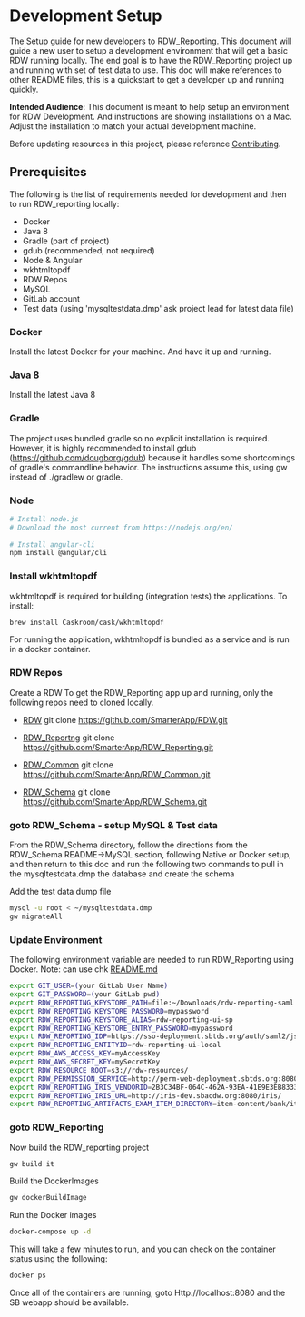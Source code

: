 # Development Setup
The Setup guide for new developers to RDW_Reporting. This document will guide a new user to setup a development environment that will get a basic RDW running locally.
The end goal is to have the RDW_Reporting project up and running with set of test data to use. 
This doc will make references to other README files, this is a quickstart to get a developer up and running quickly.

**Intended Audience**: This document is meant to help setup an environment for RDW Development. And instructions are showing installations on a Mac. Adjust the installation to match your actual development machine.

Before updating resources in this project, please reference [Contributing](CONTRIBUTING.md).

## Prerequisites 
The following is the list of requirements needed for development and then to run RDW_reporting locally:

* Docker
* Java 8 
* Gradle (part of project)
* gdub (recommended, not required)
* Node & Angular
* wkhtmltopdf
* RDW Repos
* MySQL 
* GitLab account
* Test data (using 'mysqltestdata.dmp' ask project lead for latest data file)

### Docker
Install the latest Docker for your machine. And have it up and running.

### Java 8
Install the latest Java 8

### Gradle 
The project uses bundled gradle so no explicit installation is required. 
However, it is highly recommended to install gdub (https://github.com/dougborg/gdub) because it handles some shortcomings of gradle's commandline behavior. The instructions assume this, using gw instead of ./gradlew or gradle.

### Node
```bash
# Install node.js
# Download the most current from https://nodejs.org/en/
 
# Install angular-cli
npm install @angular/cli
```

### Install wkhtmltopdf
wkhtmltopdf is required for building (integration tests) the applications. To install:
```bash
brew install Caskroom/cask/wkhtmltopdf
```
For running the application, wkhtmltopdf is bundled as a service and is run in a docker container.


### RDW Repos
Create a RDW 
To get the RDW_Reporting app up and running, only the following repos need to cloned locally. 

* [RDW](https://github.com/SmarterApp/RDW)
 git clone https://github.com/SmarterApp/RDW.git

* [RDW_Reportng](https://github.com/SmarterApp/RDW_Reporting)
 git clone https://github.com/SmarterApp/RDW_Reporting.git
 
* [RDW_Common](https://github.com/SmarterApp/RDW_Common)
 git clone https://github.com/SmarterApp/RDW_Common.git
 
* [RDW_Schema](https://github.com/SmarterApp/RDW_Schema)
 git clone https://github.com/SmarterApp/RDW_Schema.git
 
### goto RDW_Schema - setup MySQL & Test data
From the RDW_Schema directory, follow the directions from the RDW_Schema README->MySQL section, following Native or Docker setup, and 
then return to this doc and run the following two commands to pull in the mysqltestdata.dmp the database and create the schema

Add the test data dump file
```bash
mysql -u root < ~/mysqltestdata.dmp
gw migrateAll
```

### Update Environment
The following environment variable are needed to run RDW_Reporting using Docker.
Note: can use chk [README.md](README.md)
```bash
export GIT_USER=(your GitLab User Name) 
export GIT_PASSWORD=(your GitLab pwd)
export RDW_REPORTING_KEYSTORE_PATH=file:~/Downloads/rdw-reporting-saml.jks
export RDW_REPORTING_KEYSTORE_PASSWORD=mypassword
export RDW_REPORTING_KEYSTORE_ALIAS=rdw-reporting-ui-sp
export RDW_REPORTING_KEYSTORE_ENTRY_PASSWORD=mypassword
export RDW_REPORTING_IDP=https://sso-deployment.sbtds.org/auth/saml2/jsp/exportmetadata.jsp?realm=/sbac
export RDW_REPORTING_ENTITYID=rdw-reporting-ui-local
export RDW_AWS_ACCESS_KEY=myAccessKey
export RDW_AWS_SECRET_KEY=mySecretKey
export RDW_RESOURCE_ROOT=s3://rdw-resources/
export RDW_PERMISSION_SERVICE=http://perm-web-deployment.sbtds.org:8080/rest
export RDW_REPORTING_IRIS_VENDORID=2B3C34BF-064C-462A-93EA-41E9E3EB8333
export RDW_REPORTING_IRIS_URL=http://iris-dev.sbacdw.org:8080/iris/
export RDW_REPORTING_ARTIFACTS_EXAM_ITEM_DIRECTORY=item-content/bank/items/Item-{0}/
``` 

### goto RDW_Reporting
Now build the RDW_reporting project
```bash
gw build it
```

Build the DockerImages
```bash
gw dockerBuildImage
```

Run the Docker images
```bash
docker-compose up -d
```
This will take a few minutes to run, and you can check on the container status using the following: 
```bash
docker ps 
```

Once all of the containers are running, goto Http://localhost:8080 and the SB webapp should be available.



